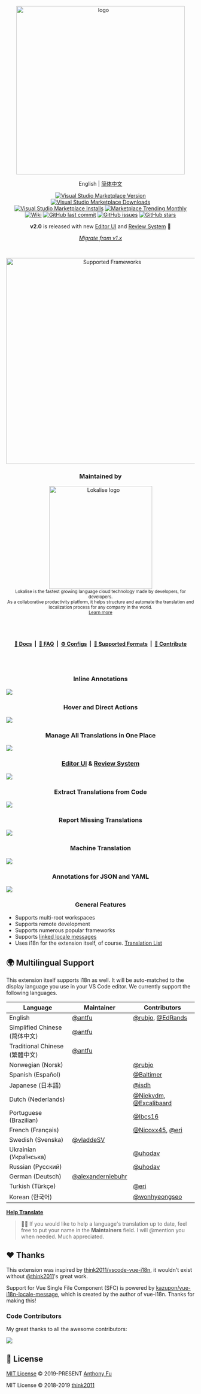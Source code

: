 <p align="center">
<img src="https://github.com/lokalise/i18n-ally/blob/main/screenshots/full-logo-new.png?raw=true" alt="logo" width="450"/>
</p>

<p align='center'>
English | <a href="https://github.com/lokalise/i18n-ally/blob/main/README.zh-CN.md">简体中文</a>
</p>

<p align="center">
<a href="https://marketplace.visualstudio.com/items?itemName=lokalise.i18n-ally" target="__blank"><img src="https://img.shields.io/visual-studio-marketplace/v/lokalise.i18n-ally.svg?color=blue&amp;label=VS%20Code%20Marketplace&logo=visual-studio-code" alt="Visual Studio Marketplace Version" /></a>
<a href="https://marketplace.visualstudio.com/items?itemName=lokalise.i18n-ally" target="__blank"><img src="https://img.shields.io/visual-studio-marketplace/d/lokalise.i18n-ally.svg?color=4bdbe3" alt="Visual Studio Marketplace Downloads" /></a>
<a href="https://marketplace.visualstudio.com/items?itemName=lokalise.i18n-ally" target="__blank"><img src="https://img.shields.io/visual-studio-marketplace/i/lokalise.i18n-ally.svg?color=63ba83" alt="Visual Studio Marketplace Installs" /></a>
<a href="https://marketplace.visualstudio.com/items?itemName=lokalise.i18n-ally" target="__blank"><img src="https://vsmarketplacebadge.apphb.com/trending-monthly/lokalise.i18n-ally.svg?color=a1b858" alt="Marketplace Trending Monthly" /></a>
<br/>
<a href="https://github.com/lokalise/i18n-ally/wiki" target="__blank"><img alt="Wiki" src="https://img.shields.io/static/v1?label=docs&message=wiki&color=e3897b"></a>
<a href="https://github.com/lokalise/i18n-ally" target="__blank"><img src="https://img.shields.io/github/last-commit/lokalise/i18n-ally.svg?color=c977be" alt="GitHub last commit" /></a>
<a href="https://github.com/lokalise/i18n-ally/issues" target="__blank"><img src="https://img.shields.io/github/issues/lokalise/i18n-ally.svg?color=a38eed" alt="GitHub issues" /></a>
<a href="https://github.com/lokalise/i18n-ally" target="__blank"><img alt="GitHub stars" src="https://img.shields.io/github/stars/lokalise/i18n-ally?style=social"></a>
</p>

<p align='center'>
<b>v2.0</b> is released with new <a href='https://github.com/lokalise/i18n-ally/wiki/Editor-UI'>Editor UI</a> and <a href='https://github.com/lokalise/i18n-ally/wiki/Review-&-Collaboration-System'>Review System</a> 🎉
</p>

<p align='center'><i>
<a href="https://github.com/lokalise/i18n-ally/wiki/Migration-v1.x">Migrate from v1.x</a>
</i></p>
<br>

<p align="center">
<a href='https://github.com/lokalise/i18n-ally/wiki/Supported-Frameworks' target="__blank">
<img src="https://github.com/lokalise/i18n-ally/blob/screenshots/supported-frameworks.png?raw=true" alt="Supported Frameworks" width="550"/>
</a>
</p>

<h3 align="center">Maintained by</h3>
<p align="center">
<a title="Lokalise: accelerate localization from code to delivery" href="https://lokalise.com/?utm_source=vscmarket&amp;utm_campaign=i18nally&amp;utm_medium=banner"><img src="https://github.com/lokalise/i18n-ally/raw/screenshots/lokalise-logo.png?raw=true" alt="Lokalise logo" width="275px"></a><br>
<sup>Lokalise is the fastest growing language cloud technology made by developers, for developers.<br>
As a collaborative productivity platform, it helps structure and automate the translation and localization process for any company in the world.<br>
<a title="Lokalise: accelerate localization from code to delivery" href="https://lokalise.com/?utm_source=vscmarket&amp;utm_campaign=i18nally&amp;utm_medium=banner">Learn more</a></sup>
</p>

<br>

<br>

<h4 align="center">
<a href="https://github.com/lokalise/i18n-ally/wiki">📖 Docs</a>
&nbsp;|&nbsp;
<a href="https://github.com/lokalise/i18n-ally/wiki/FAQ">💭 FAQ</a>
&nbsp;|&nbsp;
<a href="https://github.com/lokalise/i18n-ally/wiki/Configurations">⚙️ Configs</a>
&nbsp;|&nbsp;
<a href="https://github.com/lokalise/i18n-ally/wiki/Locale-Formats#supported-locale-formats">📜 Supported Formats</a>
&nbsp;|&nbsp;
<a href="https://github.com/lokalise/i18n-ally/wiki/Contribute">🧱 Contribute</a>
</h4>

<br>
<br>

<h3 align='center'>Inline Annotations</h3>

![](https://github.com/lokalise/i18n-ally/blob/screenshots/annotation-animated.gif?raw=true)

<h3 align='center'>Hover and Direct Actions</h3>

![](https://github.com/lokalise/i18n-ally/blob/screenshots/hover.png?raw=true)

<h3 align='center'>Manage All Translations in One Place</h3>

![](https://github.com/lokalise/i18n-ally/blob/screenshots/review-sidebar.png?raw=true)

<h3 align='center'><a href='https://github.com/lokalise/i18n-ally/wiki/Editor-UI'>Editor UI</a> & <a href='https://github.com/lokalise/i18n-ally/wiki/Review-&-Collaboration-System'>Review System</a></h3>

![](https://github.com/lokalise/i18n-ally/blob/screenshots/review-editor.png?raw=true)

<h3 align='center'>Extract Translations from Code</h3>

![](https://github.com/lokalise/i18n-ally/blob/screenshots/extract.png?raw=true)

<h3 align='center'>Report Missing Translations</h3>

![](https://github.com/lokalise/i18n-ally/blob/screenshots/problems.png?raw=true)

<h3 align='center'>Machine Translation</h3>

![](https://github.com/lokalise/i18n-ally/blob/screenshots/quick-actions.png?raw=true)

<h3 align='center'>Annotations for JSON and YAML</h3>

![](https://github.com/lokalise/i18n-ally/blob/screenshots/annotation-locale.png?raw=true)

<h3 align="center">General Features</h3>

- Supports multi-root workspaces
- Supports remote development
- Supports numerous popular frameworks
- Supports [linked locale messages](https://kazupon.github.io/vue-i18n/guide/messages.html#linked-locale-messages)
- Uses i18n for the extension itself, of course. [Translation List](https://github.com/lokalise/i18n-ally#-multilingual-support)


## 🌍 Multilingual Support

This extension itself supports i18n as well. It will be auto-matched to the display language you use in your VS Code editor. We currently support the following languages.

| Language | Maintainer | Contributors |
| --- | --- | --- |
| English    | [@antfu](https://github.com/antfu)          | [@rubjo](https://github.com/rubjo), [@EdRands](https://github.com/EdRands) |
| Simplified Chinese (简体中文)  | [@antfu](https://github.com/antfu)           |       |
| Traditional Chinese (繁體中文)  | [@antfu](https://github.com/antfu)           |       |
| Norwegian (Norsk)  |  | [@rubjo](https://github.com/rubjo)       |
| Spanish (Español) |  | [@Baltimer](https://github.com/Baltimer) |
| Japanese (日本語) |  | [@isdh](https://github.com/isdh) |
| Dutch (Nederlands) |  | [@Niekvdm](https://github.com/Niekvdm), [@Excalibaard](https://github.com/Excalibaard) |
| Portuguese (Brazilian)  |  | [@Ibcs16](https://github.com/Ibcs16) |
| French (Français) |  | [@Nicoxx45](https://github.com/Nicoxx45), [@eri](https://github.com/eri) |
| Swedish (Svenska) | [@vladdeSV](https://github.com/vladdeSV) |  |
| Ukrainian (Українська) |  | [@uhodav](https://github.com/uhodav) |
| Russian (Русский) |  | [@uhodav](https://github.com/uhodav) |
| German (Deutsch) | [@alexanderniebuhr](https://github.com/alexanderniebuhr) | |
| Turkish (Türkçe) |  | [@eri](https://github.com/eri) |
| Korean (한국어) |  | [@wonhyeongseo](https://github.com/wonhyeongseo)

[**Help Translate**](https://github.com/lokalise/i18n-ally/wiki/Contribute#working-on-translations)

> 👨‍💻 If you would like to help a language's translation up to date, feel free to put your name in the **Maintainers** field. I will @mention you when needed. Much appreciated.

## ❤️ Thanks

This extension was inspired by [think2011/vscode-vue-i18n](https://github.com/think2011/vscode-vue-i18n), it wouldn't exist without [@think2011](https://github.com/think2011)'s great work.

Support for Vue Single File Component (SFC) is powered by [kazupon/vue-i18n-locale-message](https://github.com/kazupon/vue-i18n-locale-message), which is created by the author of vue-i18n. Thanks for making this!


### Code Contributors

My great thanks to all the awesome contributors:

<a href="https://github.com/lokalise/i18n-ally/graphs/contributors"><img src="https://opencollective.com/i18n-ally/contributors.svg?width=890"/></a>

## 📄 License

[MIT License](https://github.com/lokalise/i18n-ally/blob/master/LICENSE) © 2019-PRESENT [Anthony Fu](https://github.com/antfu)

MIT License © 2018-2019 [think2011](https://github.com/think2011)
